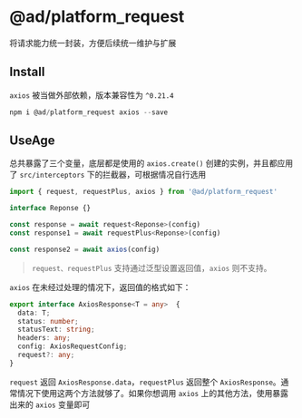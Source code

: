# @ad/platform_request
将请求能力统一封装，方便后续统一维护与扩展
## Install
`axios` 被当做外部依赖，版本兼容性为 `^0.21.4`
```javascript
npm i @ad/platform_request axios --save
```
## UseAge
总共暴露了三个变量，底层都是使用的 `axios.create()` 创建的实例，并且都应用了 `src/interceptors` 下的拦截器，可根据情况自行选用

```javascript
import { request, requestPlus, axios } from '@ad/platform_request'

interface Reponse {}

const response = await request<Reponse>(config)
const response1 = await requestPlus<Reponse>(config)

const response2 = await axios(config)
```

> `request、requestPlus` 支持通过泛型设置返回值，`axios` 则不支持。

`axios` 在未经过处理的情况下，返回值的格式如下：

```typescript
export interface AxiosResponse<T = any>  {
  data: T;
  status: number;
  statusText: string;
  headers: any;
  config: AxiosRequestConfig;
  request?: any;
}
```

`request` 返回 `AxiosResponse.data`，`requestPlus` 返回整个 `AxiosResponse`。通常情况下使用这两个方法就够了。如果你想调用 `axios` 上的其他方法，使用暴露出来的 `axios` 变量即可


